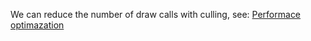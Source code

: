 ---
---

We can reduce the number of draw calls with culling, see:
<a href="/lesson-008">Performace optimazation</a>

<script setup>
import Culling from './components/Culling.vue'
</script>

<Culling />
